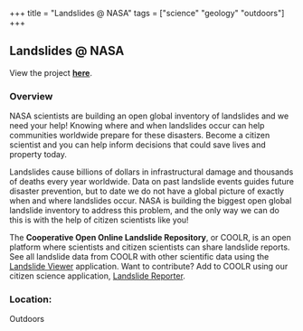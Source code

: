 +++
title = "Landslides @ NASA"
tags = ["science" "geology" "outdoors"]
+++

## Landslides @ NASA

View the project [**here**](https://gpm.nasa.gov/landslides/index.html).

### Overview

NASA scientists are building an open global inventory of landslides and we need your help! Knowing where and when landslides occur can help communities worldwide prepare for these disasters. Become a citizen scientist and you can help inform decisions that could save lives and property today.

Landslides cause billions of dollars in infrastructural damage and thousands of deaths every year worldwide. Data on past landslide events guides future disaster prevention, but to date we do not have a global picture of exactly when and where landslides occur. NASA is building the biggest open global landslide inventory to address this problem, and the only way we can do this is with the help of citizen scientists like you!

The **Cooperative Open Online Landslide Repository**, or COOLR, is an open platform where scientists and citizen scientists can share landslide reports. See all landslide data from COOLR with other scientific data using the [Landslide Viewer](https://landslides.nasa.gov/viewer) application. Want to contribute? Add to COOLR using our citizen science application, [Landslide Reporter](https://landslides.nasa.gov/reporter).

### Location:
Outdoors
